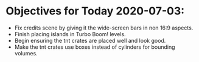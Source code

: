 # Objectives for Today 2020-07-03:

- Fix credits scene by giving it the wide-screen bars in non 16:9 aspects.
- Finish placing islands in Turbo Boom! levels.
- Begin ensuring the tnt crates are placed well and look good.
- Make the tnt crates use boxes instead of cylinders for bounding volumes.
